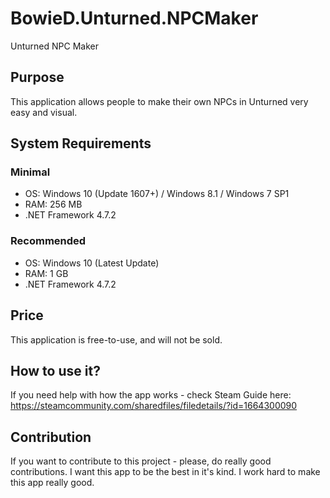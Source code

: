 # BowieD.Unturned.NPCMaker
Unturned NPC Maker

## Purpose
This application allows people to make their own NPCs in Unturned very easy and visual.

## System Requirements
### Minimal
* OS: Windows 10 (Update 1607+) / Windows 8.1 / Windows 7 SP1
* RAM: 256 MB
* .NET Framework 4.7.2
### Recommended
* OS: Windows 10 (Latest Update)
* RAM: 1 GB
* .NET Framework 4.7.2

## Price
This application is free-to-use, and will not be sold.

## How to use it?
If you need help with how the app works - check Steam Guide here: https://steamcommunity.com/sharedfiles/filedetails/?id=1664300090

## Contribution
If you want to contribute to this project - please, do really good contributions. I want this app to be the best in it's kind. I work hard to make this app really good.
